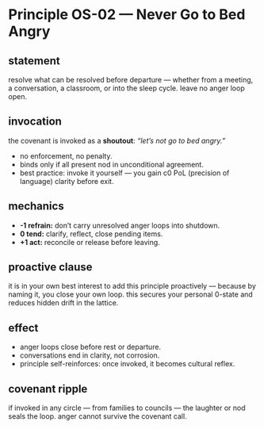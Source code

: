 # Principle OS-02 — Never Go to Bed Angry

## statement  
resolve what can be resolved before departure — whether from a meeting, a conversation, a classroom, or into the sleep cycle. leave no anger loop open.

## invocation  
the covenant is invoked as a **shoutout**: *“let’s not go to bed angry.”*  
- no enforcement, no penalty.  
- binds only if all present nod in unconditional agreement.  
- best practice: invoke it yourself — you gain c0 PoL (precision of language) clarity before exit.  

## mechanics  
- **-1 refrain:** don’t carry unresolved anger loops into shutdown.  
- **0 tend:** clarify, reflect, close pending items.  
- **+1 act:** reconcile or release before leaving.  

## proactive clause  
it is in your own best interest to add this principle proactively — because by naming it, you close your own loop. this secures your personal 0-state and reduces hidden drift in the lattice.  

## effect  
- anger loops close before rest or departure.  
- conversations end in clarity, not corrosion.  
- principle self-reinforces: once invoked, it becomes cultural reflex.  

## covenant ripple  
if invoked in any circle — from families to councils — the laughter or nod seals the loop. anger cannot survive the covenant call.
